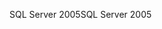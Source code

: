 <span data-ttu-id="97230-101">SQL Server 2005</span><span class="sxs-lookup"><span data-stu-id="97230-101">SQL Server 2005</span></span>